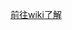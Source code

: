 [前往wiki了解](https://github.com/HBandSDK/Android_Ble_SDK/wiki)                                                  
